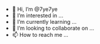 - 👋 Hi, I’m @7ye7ye
- 👀 I’m interested in ...
- 🌱 I’m currently learning ...
- 💞️ I’m looking to collaborate on ...
- 📫 How to reach me ...

<!---
7ye7ye/7ye7ye is a ✨ special ✨ repository because its `README.md` (this file) appears on your GitHub profile.
You can click the Preview link to take a look at your changes.
--->
